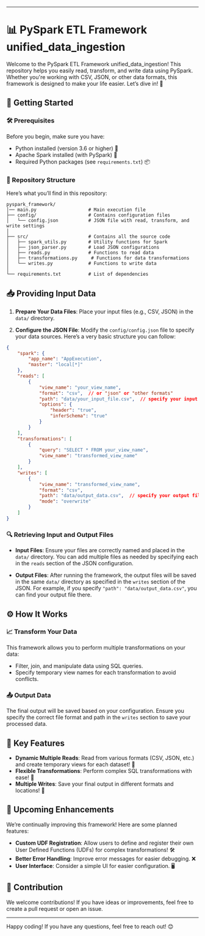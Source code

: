 
---
# 📊 PySpark ETL Framework unified_data_ingestion


Welcome to the PySpark ETL Framework unified_data_ingestion! This repository helps you easily read, transform, and write data using PySpark. Whether you're working with CSV, JSON, or other data formats, this framework is designed to make your life easier. Let’s dive in! 🚀

## 📁 Getting Started

### 🛠️ Prerequisites

Before you begin, make sure you have:

- Python installed (version 3.6 or higher) 🐍
- Apache Spark installed (with PySpark) 🌟
- Required Python packages (see `requirements.txt`) 📦

### 📂 Repository Structure

Here’s what you’ll find in this repository:

```
pyspark_framework/
│── main.py                   # Main execution file
├── config/                   # Contains configuration files
│   └── config.json           # JSON file with read, transform, and write settings
│
├── src/                      # Contains all the source code
│   ├── spark_utils.py        # Utility functions for Spark
│   ├── json_parser.py        # Load JSON configurations
│   ├── reads.py              # Functions to read data
│   ├── transformations.py     # Functions for data transformations
│   └── writes.py             # Functions to write data
│
└── requirements.txt          # List of dependencies
```

## 📥 Providing Input Data

1. **Prepare Your Data Files**: Place your input files (e.g., CSV, JSON) in the `data/` directory. 

2. **Configure the JSON File**: Modify the `config/config.json` file to specify your data sources. Here’s a very basic structure you can follow:

```json
{
    "spark": {
        "app_name": "AppExecution",
        "master": "local[*]"
    },
    "reads": [
        {
            "view_name": "your_view_name",
            "format": "csv",  // or "json" or "other formats"
            "path": "data/your_input_file.csv",  // specify your input file here
            "options": {
                "header": "true",
                "inferSchema": "true"
            }
        }
    ],
    "transformations": [
        {
            "query": "SELECT * FROM your_view_name",
            "view_name": "transformed_view_name"
        }
    ],
    "writes": [
        {
            "view_name": "transformed_view_name",
            "format": "csv",
            "path": "data/output_data.csv",  // specify your output file here
            "mode": "overwrite"
        }
    ]
}
```

### 🔍 Retrieving Input and Output Files

- **Input Files**: Ensure your files are correctly named and placed in the `data/` directory. You can add multiple files as needed by specifying each in the `reads` section of the JSON configuration.

- **Output Files**: After running the framework, the output files will be saved in the same `data/` directory as specified in the `writes` section of the JSON. For example, if you specify `"path": "data/output_data.csv"`, you can find your output file there.

## ⚙️ How It Works

### 📈 Transform Your Data

This framework allows you to perform multiple transformations on your data:

- Filter, join, and manipulate data using SQL queries.
- Specify temporary view names for each transformation to avoid conflicts.

### 📤 Output Data

The final output will be saved based on your configuration. Ensure you specify the correct file format and path in the `writes` section to save your processed data.

## 🌟 Key Features

- **Dynamic Multiple Reads**: Read from various formats (CSV, JSON, etc.) and create temporary views for each dataset! 🎉
- **Flexible Transformations**: Perform complex SQL transformations with ease! 🔄
- **Multiple Writes**: Save your final output in different formats and locations! 💾

## 🚧 Upcoming Enhancements

We’re continually improving this framework! Here are some planned features:

- **Custom UDF Registration**: Allow users to define and register their own User Defined Functions (UDFs) for complex transformations! 🛠️
- **Better Error Handling**: Improve error messages for easier debugging. ❌
- **User Interface**: Consider a simple UI for easier configuration. 🖥️

## 🤝 Contribution

We welcome contributions! If you have ideas or improvements, feel free to create a pull request or open an issue.

---

Happy coding! If you have any questions, feel free to reach out! 😊